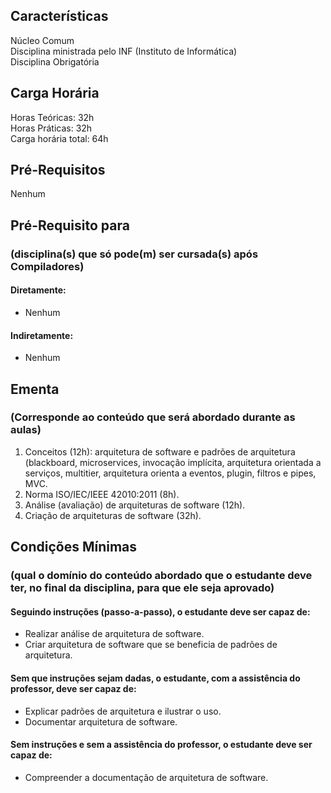 ## Características  
Núcleo Comum  
Disciplina ministrada pelo INF (Instituto de Informática)  
Disciplina Obrigatória  

## Carga Horária  
Horas Teóricas: 32h  
Horas Práticas: 32h  
Carga horária total: 64h  

## Pré-Requisitos   
Nenhum

## Pré-Requisito para  
### (disciplina(s) que só pode(m) ser cursada(s) após Compiladores)  
  
#### Diretamente:
* Nenhum

#### Indiretamente:  
* Nenhum

## Ementa  
### (Corresponde ao conteúdo que será abordado durante as aulas)  
1.	Conceitos (12h): arquitetura de software e padrões de arquitetura (blackboard, microservices, invocação implícita, arquitetura orientada a serviços, multitier, arquitetura orienta a eventos, plugin, filtros e pipes, MVC.
2.	Norma ISO/IEC/IEEE 42010:2011 (8h).
3.	Análise (avaliação) de arquiteturas de software (12h). 
4.	Criação de arquiteturas de software (32h).

## Condições Mínimas  
### (qual o domínio do conteúdo abordado que o estudante deve ter, no final da disciplina, para que ele seja aprovado)  

#### Seguindo instruções (passo-a-passo), o estudante deve ser capaz de:  
* Realizar análise de arquitetura de software.
* Criar arquitetura de software que se beneficia de padrões de arquitetura.

#### Sem que instruções sejam dadas, o estudante, com a assistência do professor, deve ser capaz de:  
* Explicar padrões de arquitetura e ilustrar o uso.
* Documentar arquitetura de software.
    
#### Sem instruções e sem a assistência do professor, o estudante deve ser capaz de:  
* Compreender a documentação de arquitetura de software. 